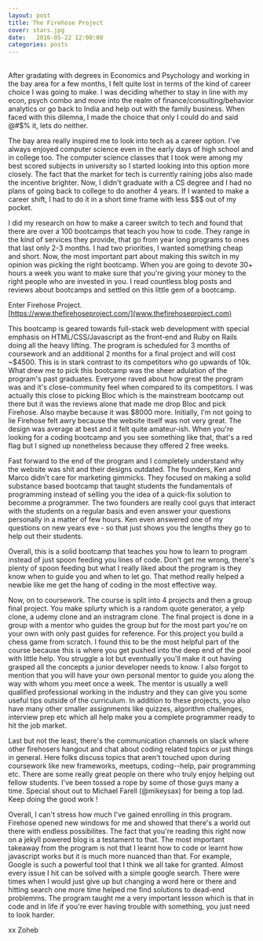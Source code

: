 ```yaml
---
layout: post
title: The Firehose Project
cover: stars.jpg
date:   2016-05-22 12:00:00
categories: posts
---
```

<br/>
After gradating with degrees in Economics and Psychology and working in the bay area for a few months, I felt quite lost in terms of the kind of career choice I was going to make. I was deciding whether to stay in line with my econ, psych combo and move into the realm of finance/consulting/behavior analytics or go back to India and help out with the family business. When faced with this dilemna, I made the choice that only I could do and said @#$% it, lets do neither.

The bay area really inspired me to look into tech as a career option. I've always enjoyed computer science even in the early days of high school and in college too. The computer science classes that I took were among my best scored subjects in university so I started looking into this option more closely. The fact that the market for tech is currently raining jobs also made the incentive brighter. Now, I didn't graduate with a CS degree and I had no plans of going back to college to do another 4 years. If I wanted to make a career shift, I had to do it in a short time frame with less $$$ out of my pocket. 

I did my research on how to make a career switch to tech and found that there are over a 100 bootcamps that teach you how to code. They range in the kind of services they provide, that go from year long programs to ones that last only 2-3 months. I had two priorities, I wanted something cheap and short. Now, the most important part about making this switch in my opinion was picking the right bootcamp. When you are going to devote 30+ hours a week you want to make sure that you're giving your money to the right people who are invested in you. I read countless blog posts and reviews about bootcamps and settled on this little gem of a bootcamp. 

Enter Firehose Project.<br/>
[https://www.thefirehoseproject.com/](www.thefirehoseproject.com)

 This bootcamp is geared towards full-stack web development with special emphasis on HTML/CSS/Javascript as the front-end and Ruby on Rails doing all the heavy lifting. The program is scheduled for 3 months of coursework and an additional 2 months for a final project and will cost ~$4500. This is in stark contrast to its competitors who go upwards of 10k. What drew me to pick this bootcamp was the sheer adulation of the program's past graduates. Everyone raved about how great the program was and it's close-community feel when compared to its competitors. I was actually this close to picking Bloc which is the mainstream bootcamp out there but it was the reviews alone that made me drop Bloc and pick Firehose. Also maybe because it was $8000 more. Initially, I'm not going to lie Firehose felt awry because the website itself was not very great. The design was average at best and it felt quite amateur-ish. When you're looking for a coding bootcamp and you see something like that, that's a red flag but I signed up nonetheless because they offered 2 free weeks. 

Fast forward to the end of the program and I completely understand why the website was shit and their designs outdated. The founders, Ken and Marco didn't care for marketing gimmicks. They focused on making a solid substance based bootcamp that taught students the fundamentals of programming instead of selling you the idea of a quick-fix solution to becomme a programmer. The two founders are really cool guys that interact with the students on a regular basis and even answer your questions personally in a matter of few hours. Ken even answered one of my questions on new years eve - so that just shows you the lengths they go to help out their students. 

Overall, this is a solid bootcamp that teaches you how to learn to program instead of just spoon feeding you lines of code. Don't get me wrong, there's plenty of spoon feeding but what I really liked about the program is they know when to guide you and when to let go. That method really helped a newbie like me get the hang of coding in the most effective way. 

Now, on to coursework. The course is split into 4 projects and then a group final project. You make splurty which is a random quote generator, a yelp clone, a udemy clone and an instragram clone. The final project is done in a group with a mentor who guides the group but for the most part you're on your own with only past guides for reference. For this project you build a chess game from scratch. I found this to be the most helpful part of the course because this is where you get pushed into the deep end of the pool with little help. You struggle a lot but eventually you'll make it out having grasped all the concepts a junior developer needs to know. I also forgot to mention that you will have your own personal mentor to guide you along the way with whom you meet once a week. The mentor is usually a well qualified professional working in the industry and they can give you some useful tips outside of the curriculum. In addition to these projects, you also have many other smaller assignments like quizzes, algorithm challenges, interview prep etc which all help make you a complete programmer ready to hit the job market. 

Last but not the least, there's the communication channels on slack where other firehosers hangout and chat about coding related topics or just things in general. Here folks discuss topics that aren't touched upon during coursework like new frameworks, meetups, coding--help, pair programming etc. There are some really great people on there who truly enjoy helping out fellow students. I've been tossed a rope by some of those guys many a time. Special shout out to Michael Farell (@mikeysax) for being a top lad. Keep doing the good work !

Overall, I can't stress how much I've gained enrolling in this program. Firehose opened new windows for me and showed that there's a world out there with endless possibilites. The fact that you're reading this right now on a jekyll powered blog is a testament to that. The most important takeaway from the program is not that I learnt how to code or learnt how javascript works but it is much more nuanced than that. For example, Google is such a powerful tool that I think we all take for granted. Almost every issue I hit can be solved with a simple google search. There were times when I would just give up but changing a word here or there and hitting search one more time helped me find solutions to dead-end problemms. The program taught me a very important lesson which is that in code and in life if you're ever having trouble with something, you just need to look harder. 

xx Zoheb